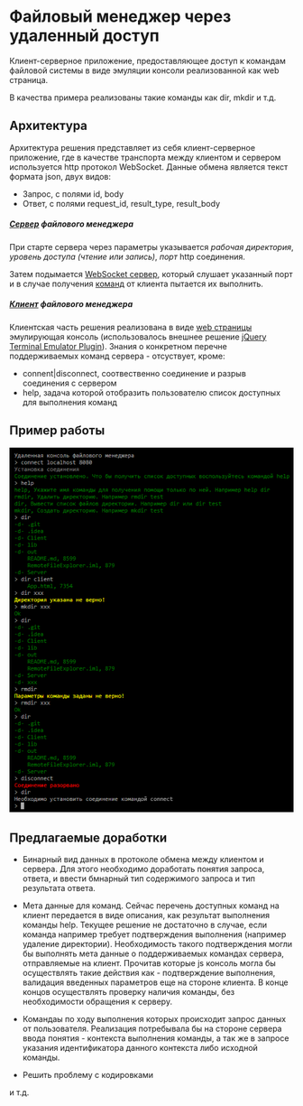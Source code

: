# Файловый менеджер через удаленный доступ
Клиент-серверное приложение, предоставляющее доступ к командам файловой системы 
в виде эмуляции консоли реализованной как web страница. 

В качества примера реализованы такие команды как dir, mkdir и т.д.

## Архитектура
Архитектура решения представляет из себя клиент-серверное приложение, где в качестве транспорта 
между клиентом и сервером используется http протокол WebSocket. 
Данные обмена является текст формата json, двух видов:
* Запрос, с полями id, body
* Ответ, с полями request_id, result_type, result_body

##### [Сервер](Server/src/com/remotefileexplorer) файлового менеджера
 
При старте сервера через параметры указывается 
_рабочая директория_, 
_уровень доступа (чтение или запись)_, 
_порт_ http соединения.

Затем подымается [WebSocket сервер](Server/src/com/remotefileexplorer/transport/Server.java), который слушает указанный порт 
и в случае получения [команд](Server/src/com/remotefileexplorer/command) от клиента пытается их выполнить.

##### [Клиент](Client/App.html) файлового менеджера

Клиентская часть решения реализована в виде [web страницы](Client/App.html) эмулирующая консоль (использовалось внешнее решение [jQuery Terminal Emulator Plugin](https://terminal.jcubic.pl)).
Знания о конкретном перечне поддерживаемых команд сервера - отсуствует, кроме:
* connent|disconnect, соотвественно соединение и разрыв соединения с сервером
* help, задача которой отобразить пользователю список доступных для выполнения команд

   
## Пример работы
![](docs/example.png)

## Предлагаемые доработки

* Бинарный вид данных в протоколе обмена между клиентом и сервера. Для этого необходимо доработать понятия запроса, ответа, и ввести бмнарный тип содержимого запроса и тип результата ответа.

* Мета данные для команд. Сейчас перечень доступных команд на клиент передается в виде описания, как результат выполнения команды help. Текущее решение не достаточно в случае, если команда например требует подтверждения выполнения (например удаление директории). Необходимость такого подтверждения могли бы выполнять мета данные о поддерживаемых командах сервера, отправляемые на клиент. Прочитав которые js консоль могла бы осуществлять такие действия как - подтверждение выполнения, валидация введенных параметров еще на стороне клиента. В конце концов осуществлять проверку наличия команды, без необходимости обращения к серверу.  

* Командаы по ходу выполнения которых происходит запрос данных от пользователя. Реализация потребывала бы на стороне сервера ввода понятия - контекста выполнения команды, а так же в запросе указания идентификатора данного контекста либо исходной команды.

* Решить проблему с кодировками

и т.д.